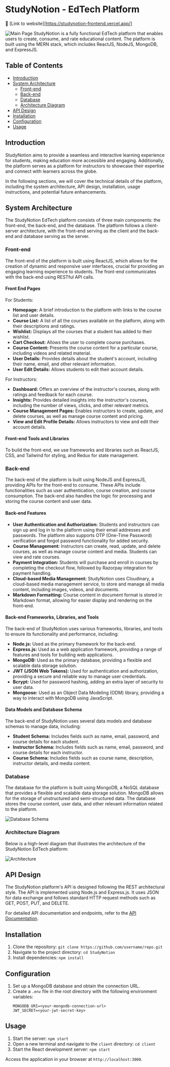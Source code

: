 
# StudyNotion - EdTech Platform  
:rocket: [Link to website][https://studynotion-frontend.vercel.app/]


![Main Page](images/mainpage.png)
StudyNotion is a fully functional EdTech platform that enables users to create, consume, and rate educational content. The platform is built using the MERN stack, which includes ReactJS, NodeJS, MongoDB, and ExpressJS.

## Table of Contents
 
- [Introduction](#introduction)
- [System Architecture](#system-architecture)
  - [Front-end](#front-end)
  - [Back-end](#back-end)
  - [Database](#database)
  - [Architecture Diagram](#architecture-diagram)
- [API Design](#api-design)
- [Installation](#installation)
- [Configuration](#configuration)
- [Usage](#usage)


## Introduction

StudyNotion aims to provide a seamless and interactive learning experience for students, making education more accessible and engaging. Additionally, the platform serves as a platform for instructors to showcase their expertise and connect with learners across the globe.

In the following sections, we will cover the technical details of the platform, including the system architecture, API design, installation, usage instructions, and potential future enhancements.

## System Architecture

The StudyNotion EdTech platform consists of three main components: the front-end, the back-end, and the database. The platform follows a client-server architecture, with the front-end serving as the client and the back-end and database serving as the server.

### Front-end

The front-end of the platform is built using ReactJS, which allows for the creation of dynamic and responsive user interfaces, crucial for providing an engaging learning experience to students. The front-end communicates with the back-end using RESTful API calls.

#### Front End Pages

For Students:

- **Homepage:** A brief introduction to the platform with links to the course list and user details.
- **Course List:** A list of all the courses available on the platform, along with their descriptions and ratings.
- **Wishlist:** Displays all the courses that a student has added to their wishlist.
- **Cart Checkout:** Allows the user to complete course purchases.
- **Course Content:** Presents the course content for a particular course, including videos and related material.
- **User Details:** Provides details about the student's account, including their name, email, and other relevant information.
- **User Edit Details:** Allows students to edit their account details.

For Instructors:

- **Dashboard:** Offers an overview of the instructor's courses, along with ratings and feedback for each course.
- **Insights:** Provides detailed insights into the instructor's courses, including the number of views, clicks, and other relevant metrics.
- **Course Management Pages:** Enables instructors to create, update, and delete courses, as well as manage course content and pricing.
- **View and Edit Profile Details:** Allows instructors to view and edit their account details.

#### Front-end Tools and Libraries

To build the front-end, we use frameworks and libraries such as ReactJS, CSS, and Tailwind for styling, and Redux for state management.

### Back-end

The back-end of the platform is built using NodeJS and ExpressJS, providing APIs for the front-end to consume. These APIs include functionalities such as user authentication, course creation, and course consumption. The back-end also handles the logic for processing and storing the course content and user data.

#### Back-end Features

- **User Authentication and Authorization:** Students and instructors can sign up and log in to the platform using their email addresses and passwords. The platform also supports OTP (One-Time Password) verification and forgot password functionality for added security.
- **Course Management:** Instructors can create, read, update, and delete courses, as well as manage course content and media. Students can view and rate courses.
- **Payment Integration:** Students will purchase and enroll in courses by completing the checkout flow, followed by Razorpay integration for payment handling.
- **Cloud-based Media Management:** StudyNotion uses Cloudinary, a cloud-based media management service, to store and manage all media content, including images, videos, and documents.
- **Markdown Formatting:** Course content in document format is stored in Markdown format, allowing for easier display and rendering on the front-end.

#### Back-end Frameworks, Libraries, and Tools

The back-end of StudyNotion uses various frameworks, libraries, and tools to ensure its functionality and performance, including:

- **Node.js:** Used as the primary framework for the back-end.
- **Express.js:** Used as a web application framework, providing a range of features and tools for building web applications.
- **MongoDB:** Used as the primary database, providing a flexible and scalable data storage solution.
- **JWT (JSON Web Tokens):** Used for authentication and authorization, providing a secure and reliable way to manage user credentials.
- **Bcrypt:** Used for password hashing, adding an extra layer of security to user data.
- **Mongoose:** Used as an Object Data Modeling (ODM) library, providing a way to interact with MongoDB using JavaScript.

#### Data Models and Database Schema

The back-end of StudyNotion uses several data models and database schemas to manage data, including:

- **Student Schema:** Includes fields such as name, email, password, and course details for each student.
- **Instructor Schema:** Includes fields such as name, email, password, and course details for each instructor.
- **Course Schema:** Includes fields such as course name, description, instructor details, and media content.

### Database

The database for the platform is built using MongoDB, a NoSQL database that provides a flexible and scalable data storage solution. MongoDB allows for the storage of unstructured and semi-structured data. The database stores the course content, user data, and other relevant information related to the platform.

![Database Schema](images/schema.png)

### Architecture Diagram

Below is a high-level diagram that illustrates the architecture of the StudyNotion EdTech platform:

![Architecture](images/architecture.png)

## API Design

The StudyNotion platform's API is designed following the REST architectural style. The API is implemented using Node.js and Express.js. It uses JSON for data exchange and follows standard HTTP request methods such as GET, POST, PUT, and DELETE.

For detailed API documentation and endpoints, refer to the [API Documentation](/api-docs).

## Installation

1. Clone the repository: `git clone https://github.com/username/repo.git`
2. Navigate to the project directory: `cd StudyNotion`
3. Install dependencies: `npm install`

## Configuration

1. Set up a MongoDB database and obtain the connection URL.
2. Create a `.env` file in the root directory with the following environment variables:
   ```
   MONGODB_URI=<your-mongodb-connection-url>
   JWT_SECRET=<your-jwt-secret-key>
   ```

## Usage

1. Start the server: `npm start`
2. Open a new terminal and navigate to the `client` directory: `cd client`
3. Start the React development server: `npm start`

Access the application in your browser at `http://localhost:3000`.



